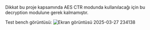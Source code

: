Dikkat bu proje kapsamında AES CTR modunda kullanılacağı için bu decryption modulune gerek kalmamıştır.

Test bench görüntüsü:
![Ekran görüntüsü 2025-03-27 234138](https://github.com/user-attachments/assets/d5ae7ae6-71fc-49b7-93e5-153807ff01d4)

